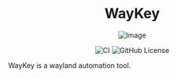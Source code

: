 <div align="center">

# WayKey

![Image](./docs/assets/WayKey.svg)

![CI](https://github.com/Nmstr/WayKey/actions/workflows/run-ruff.yaml/badge.svg)
![GitHub License](https://img.shields.io/github/license/Nmstr/WayKey)

</div>

WayKey is a wayland automation tool.
